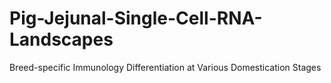 # Pig-Jejunal-Single-Cell-RNA-Landscapes
Breed-specific Immunology Differentiation at Various Domestication Stages
